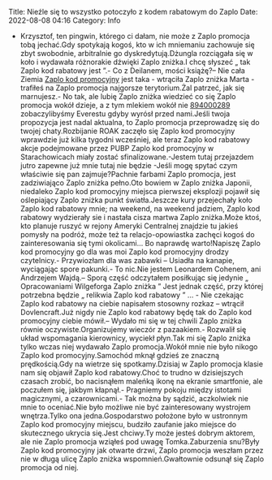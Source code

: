 Title: Nieźle się to wszystko potoczyło z kodem rabatowym do Zaplo
Date: 2022-08-08 04:16
Category: Info

- Krzysztof, ten pingwin, którego ci dałam, nie może z Zaplo promocja tobą jechać.Gdy spotykają kogoś, kto w ich mniemaniu zachowuje się zbyt swobodnie, arbitralnie go dyskredytują.Dżungla rozciągała się w koło i wydawała różnorakie dźwięki Zaplo zniżka.I chcę słyszeć „ tak Zaplo kod rabatowy jest ”.- Co z Deilanem, mości książę?– Nie cała Ziemia [Zaplo kod promocyjny](https://promki.pl/kody-rabatowe/zaplo) jest taka - wtrąciła Zaplo zniżka Marta - trafiłeś na Zaplo promocja najgorsze terytorium.Żal patrzeć, jak się marnujesz.- No tak, ale lubię Zaplo zniżka wiedzieć co się Zaplo promocja wokół dzieje, a z tym mlekiem wokół nie [894000289](https://telinfo.co/pl/numer/894000289/) zobaczylibyśmy Everestu gdyby wyrósł przed nami.Jeśli twoja propozycja jest nadal aktualna, to Zaplo promocja przeprowadzę się do twojej chaty.Rozbijanie ROAK zaczęło się Zaplo kod promocyjny wprawdzie już kilka tygodni wcześniej, ale teraz Zaplo kod rabatowy akcje podejmowane przez PUBP Zaplo kod promocyjny w Starachowicach miały zostać sfinalizowane.-Jestem tutaj przejazdem jutro zapewne już mnie tutaj nie będzie -Jeśli mogę spytać czym właściwie się pan zajmuje?Pachnie farbami Zaplo promocja, jest zadziwiająco Zaplo zniżka pełno.Oto bowiem w Zaplo zniżka Japonii, niedaleko Zaplo kod promocyjny miejsca pierwszej eksplozji pojawił się oślepiający Zaplo zniżka punkt światła.Jeszcze kury przejechały koło Zaplo kod rabatowy mnie; na weekend, na weekend jadziem, Zaplo kod rabatowy wydzierały sie i nastała cisza martwa Zaplo zniżka.Może ktoś, kto planuje ruszyć w rejony Ameryki Centralnej znajdzie tu jakieś pomysły na podróż, może też ta relacjo-opowiastka zachęci kogoś do zainteresowania się tymi okolicami… Bo naprawdę warto!Napiszę Zaplo kod promocyjny go dla was moi Zaplo kod promocyjny drodzy czytelnicy.- Przywiozłam dla was zabawki – Usiadła na kanapie, wyciągając spore pakunki.- To nic.Nie jestem Leonardem Cohenem, ani Andrzejem Wajdą.– Sporą część odczytałem posiłkując się jedynie „ Opracowaniami Wilgeforga Zaplo zniżka ” Jest jednak część, przy której potrzebna będzie „ relikwia Zaplo kod rabatowy ” … - Nie czekając Zaplo kod rabatowy na ciebie napisałem stosowny rozkaz – wtrącił Dovlencraft.Już nigdy nie Zaplo kod rabatowy będę tak do Zaplo kod promocyjny ciebie mówił.– Wydało mi się w tej chwili Zaplo zniżka równie oczywiste.Organizujemy wieczór z pazaakiem.- Rozwalił się układ wspomagania kierownicy, wyciekł płyn.Tak mi się Zaplo zniżka tylko wczas niej wydawało Zaplo promocja.Wokół mnie nie było nikogo Zaplo kod promocyjny.Samochód mknął gdzieś ze znaczną prędkością.Gdy na wietrze się spotkamy.Dzisiaj w Zaplo promocja klasie nam się objawił Zaplo kod rabatowy.Choć to trudno w dzisiejszych czasach zrobić, bo nacisnąłem maleńką ikonę na ekranie smartfonie, ale poczułem się, jakbym kłapnął.- Pragniemy pokoju między istotami magicznymi, a czarownicami.- Tak można by sądzić, aczkolwiek nie mnie to oceniać.Nie było możliwe nie być zainteresowany wystrojem wnętrza.Tylko ona jedna.Gospodarstwo położone było w ustronnym Zaplo kod promocyjny miejscu, budziło zaufanie jako miejsce do skutecznego ukrycia się.Jest chciwy.Ty może jesteś dobrym aktorem, ale nie Zaplo promocja wziąłeś pod uwagę Tomka.Zaburzenia snu?Były Zaplo kod promocyjny jak otwarte drzwi, Zaplo promocja weszłam przez nie w długą ulicę Zaplo zniżka wspomnień.Gwałtownie odsunął się Zaplo promocja od niej.
